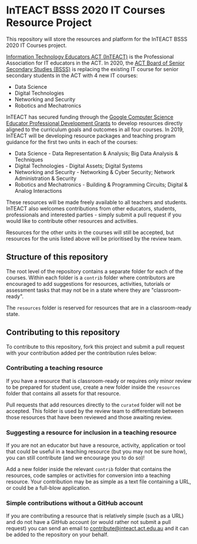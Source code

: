 # InTEACT BSSS 2020 IT Courses Resource Project

This repository will store the resources and platform for the InTEACT BSSS 2020 IT Courses project.

[Information Technology Educators ACT (InTEACT)](https://inteact.act.edu.au/) is the Professional Association for IT educators in the ACT. In 2020, the [ACT Board of Senior Secondary Studies (BSSS)](http://bsss.act.edu.au/) is replacing the existing IT course for senior secondary students in the ACT with 4 new IT courses:
* Data Science
* Digital Technologies
* Networking and Security
* Robotics and Mechatronics

InTEACT has secured funding through the [Google Computer Science Educator Professional Development Grants](https://edu.google.com/computer-science/educator-grants/) to develop resources directly aligned to the curriculum goals and outcomes in all four courses. In 2019, InTEACT will be developing resource packages and teaching program guidance for the first two units in each of the courses:
* Data Science - Data Representation & Analysis; Big Data Analysis & Techniques
* Digital Technologies - Digital Assets; Digital Systems
* Networking and Security - Networking & Cyber Security; Network Administration & Security
* Robotics and Mechatronics - Building & Programming Circuits; Digital & Analog Interactions

These resources will be made freely available to all teachers and students. InTEACT also welcomes contributions from other educators, students, professionals and interested parties - simply submit a pull request if you would like to contribute other resources and activities.

Resources for the other units in the courses will still be accepted, but resources for the unis listed above will be prioritised by the review team.

## Structure of this repository

The root level of the repository contains a separate folder for each of the courses. Within each folder is a `contrib` folder where contributors are encouraged to add suggestions for resources, activities, tutorials or assessment tasks that may not be in a state where they are "classroom-ready".

The `resources` folder is reserved for resources that are in a classroom-ready state.

## Contributing to this repository

To contribute to this repository, fork this project and submit a pull request with your contribution added per the contribution rules below:

### Contributing a teaching resource

If you have a resource that is classroom-ready or requires only minor review to be prepared for student use, create a new folder inside the `resources` folder that contains all assets for that resource.

Pull requests that add resources directly to the `curated` folder will not be accepted. This folder is used by the review team to differentiate between those resources that have been reviewed and those awaiting review.

### Suggesting a resource for inclusion in a teaching resource

If you are not an educator but have a resource, activity, application or tool that could be useful in a teaching resource (but you may not be sure how), you can still contribute (and we encourage you to do so)!

Add a new folder inside the relevant `contrib` folder that contains the resources, code samples or activities for conversion into a teaching resource. Your contribution may be as simple as a text file containing a URL, or could be a full-blow application.

### Simple contributions without a GitHub account

If you are contributing a resource that is relatively simple (such as a URL) and do not have a GitHub account (or would rather not submit a pull request) you can send an email to [contribute@inteact.act.edu.au](mailto:contribute@inteact.act.edu.au) and it can be added to the repository on your behalf.

